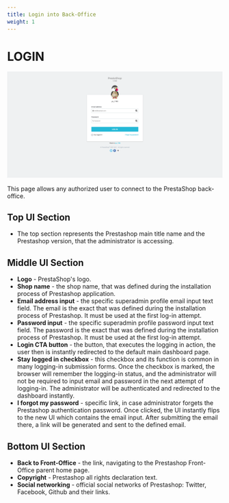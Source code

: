 ```yaml
---
title: Login into Back-Office
weight: 1
---
```

# LOGIN

![Login UI](static/login.png)

This page allows any authorized user to connect to the PrestaShop back-office. 

## Top UI Section

- The top section represents the Prestashop main title name and the Prestashop version, that the administrator is accessing.

## Middle UI Section

- **Logo** - PrestaShop's logo.
- **Shop name** - the shop name, that was defined during the installation process of Prestashop application.
- **Email address input** - the specific superadmin profile email input text field. The email is the exact that was defined during the installation process of Prestashop. It must be used at the first log-in attempt. 
- **Password input** - the specific superadmin profile password input text field. The password is the exact that was defined during the installation process of Prestashop. It must be used at the first log-in attempt. 
- **Login CTA button** - the button, that executes the logging in action, the user then is instantly redirected to the default main dashboard page.
- **Stay logged in checkbox** - this checkbox and its function is common in many logging-in submission forms. Once the checkbox is marked, the browser will remember the logging-in status, and the administrator will not be required to input email and password in the next attempt of logging-in. The administrator will be authenticated and redirected to the dashboard instantly.
- **I forgot my password** - specific link, in case administrator forgets the Prestashop authentication password. Once clicked, the UI instantly flips to the new UI which contains the email input. After submitting the email there, a link will be generated and sent to the defined email.

## Bottom UI Section

- **Back to Front-Office** - the link, navigating to the Prestashop Front-Office parent home page.
- **Copyright** - Prestashop all rights declaration text.
- **Social networking** - official social networks of Prestashop: Twitter, Facebook, Github and their links.
